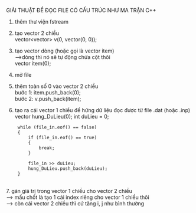 GIẢI THUẬT ĐỂ ĐỌC FILE CÓ CẤU TRÚC NHƯ MA TRẬN C++<br>

1. thêm thư viện fstream<br>
  
2. tạo vector 2 chiều<br>
  vector<vector<int>> v(0, vector<int>(0, 0));<br>

3. tạo vector dòng (hoặc gọi là vector item)<br>
-->dòng thì nó sẽ tự động chứa cột thôi<br>
  vector<int> item(0);<br>
 
4. mở file<br>
  
5. thêm toàn số 0 vào vector 2 chiều<br>
    bước 1: item.push_back(0);<br>
    bước 2: v.push_back(item);<br>
 
6. tạo ra cái vector 1 chiều để hứng dữ liệu đọc được từ file .dat (hoặc .inp)  <br>
    vector<int> hung_DuLieu(0);
        int duLieu = 0;
        
        while (file_in.eof() == false)
        {
            if (file_in.eof() == true)
            {
                break;
            }
            
            file_in >> duLieu;
            hung_DuLieu.push_back(duLieu);
        }
  <br>
7. gán giá trị trong vector 1 chiều cho vector 2 chiều <br>
    --> mấu chốt là tạo 1 cái index riêng cho vector 1 chiều thôi<br>
    --> còn cái vector 2 chiều thì cứ tăng i, j như bình thường<br>
  
